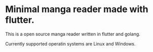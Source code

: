# Minimal manga reader made with flutter.

This is a open source manga reader written in flutter and golang.

Currently supported operatin systems are Linux and Windows.
